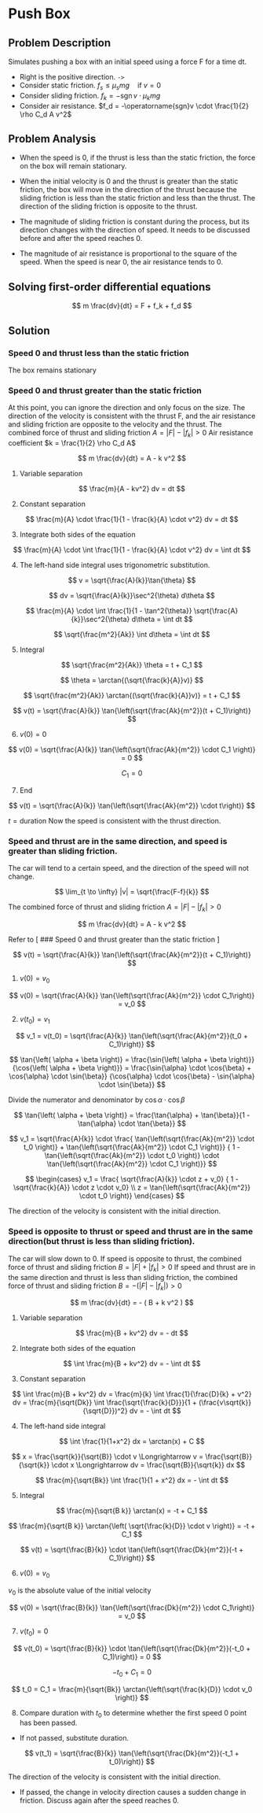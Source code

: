 # Push Box

## Problem Description

Simulates pushing a box with an initial speed using a force F for a time dt.

- Right is the positive direction. `->`
- Consider static friction. $f_s \leq \mu_s mg \quad \text{if} \; v = 0$
- Consider sliding friction. $f_k = -\operatorname{sgn}v \cdot \mu_k mg$
- Consider air resistance. $f_d = -\operatorname{sgn}v \cdot \frac{1}{2} \rho C_d A v^2$

## Problem Analysis

- When the speed is 0, if the thrust is less than the static friction,
  the force on the box will remain stationary.

- When the initial velocity is 0 and the thrust is greater than the static friction,
  the box will move in the direction of the thrust because the sliding friction is
  less than the static friction and less than the thrust.
  The direction of the sliding friction is opposite to the thrust.

- The magnitude of sliding friction is constant during the process,
  but its direction changes with the direction of speed.
  It needs to be discussed before and after the speed reaches 0.

- The magnitude of air resistance is proportional to the square of the speed.
  When the speed is near 0, the air resistance tends to 0.

## Solving first-order differential equations

$$
m \frac{dv}{dt} = F + f_k + f_d
$$

## Solution

### Speed 0 and thrust less than the static friction

The box remains stationary

### Speed 0 and thrust greater than the static friction

At this point, you can ignore the direction and only focus on the size.
The direction of the velocity is consistent with the thrust F,
and the air resistance and sliding friction are opposite to the velocity and the thrust.
The combined force of thrust and sliding friction $A = |F| - |f_k| > 0$
Air resistance coefficient $k = \frac{1}{2} \rho C_d A$

$$
m \frac{dv}{dt} = A - k v^2
$$

1. Variable separation

$$
\frac{m}{A - kv^2} dv = dt
$$

2. Constant separation

$$
\frac{m}{A} \cdot \frac{1}{1 - \frac{k}{A} \cdot v^2} dv = dt
$$

3. Integrate both sides of the equation

$$
\frac{m}{A} \cdot \int \frac{1}{1 - \frac{k}{A} \cdot v^2} dv = \int dt
$$

4. The left-hand side integral uses trigonometric substitution.

$$
v = \sqrt{\frac{A}{k}}\tan{\theta}
$$

$$
dv = \sqrt{\frac{A}{k}}\sec^2{\theta} d\theta
$$

$$
\frac{m}{A} \cdot \int \frac{1}{1 - \tan^2{\theta}} \sqrt{\frac{A}{k}}\sec^2{\theta} d\theta = \int dt
$$

$$
\sqrt{\frac{m^2}{Ak}} \int d\theta = \int dt
$$

5. Integral

$$
\sqrt{\frac{m^2}{Ak}} \theta = t + C_1
$$

$$
\theta = \arctan{(\sqrt{\frac{k}{A}}v)}
$$

$$
\sqrt{\frac{m^2}{Ak}} \arctan{(\sqrt{\frac{k}{A}}v)} = t + C_1
$$

$$
v(t) = \sqrt{\frac{A}{k}} \tan{\left(\sqrt{\frac{Ak}{m^2}}(t + C_1)\right)}
$$

6. $v(0) = 0$

$$
v(0) = \sqrt{\frac{A}{k}} \tan{\left(\sqrt{\frac{Ak}{m^2}} \cdot C_1 \right)} = 0
$$

$$
C_1 = 0
$$

7. End

$$
v(t) = \sqrt{\frac{A}{k}} \tan{\left(\sqrt{\frac{Ak}{m^2}} \cdot t\right)}
$$

$t = \text{duration}$
Now the speed is consistent with the thrust direction.

### Speed and thrust are in the same direction, and speed is greater than sliding friction.

The car will tend to a certain speed, and the direction of the speed will not change.

$$
\lim_{t \to \infty} |v| = \sqrt{\frac{F-f}{k}}
$$

The combined force of thrust and sliding friction $A = |F| - |f_k| > 0$

$$
m \frac{dv}{dt} = A - k v^2
$$

Refer to [ ### Speed 0 and thrust greater than the static friction ]

$$
v(t) = \sqrt{\frac{A}{k}} \tan{\left(\sqrt{\frac{Ak}{m^2}}(t + C_1)\right)}
$$

1. $v(0) = v_0$

$$
v(0) = \sqrt{\frac{A}{k}} \tan{\left(\sqrt{\frac{Ak}{m^2}} \cdot C_1\right)} = v_0
$$

2. $v(t_0) = v_1$

$$
v_1 = v(t_0) = \sqrt{\frac{A}{k}} \tan{\left(\sqrt{\frac{Ak}{m^2}}(t_0 + C_1)\right)}
$$

$$
\tan{\left( \alpha + \beta \right)} =
\frac{\sin{\left( \alpha + \beta \right)}}{\cos{\left( \alpha + \beta \right)}} =
\frac{\sin{\alpha} \cdot \cos{\beta} + \cos{\alpha} \cdot \sin{\beta}}
     {\cos{\alpha} \cdot \cos{\beta} - \sin{\alpha} \cdot \sin{\beta}}
$$

Divide the numerator and denominator by $\cos{\alpha} \cdot \cos{\beta}$

$$
\tan{\left( \alpha + \beta \right)} =
\frac{\tan{\alpha} + \tan{\beta}}{1 - \tan{\alpha} \cdot \tan{\beta}}
$$

$$
v_1 = \sqrt{\frac{A}{k}} \cdot \frac{ \tan{\left(\sqrt{\frac{Ak}{m^2}} \cdot t_0 \right)} +
                                      \tan{\left(\sqrt{\frac{Ak}{m^2}} \cdot C_1 \right)}}
                                    { 1 - \tan{\left(\sqrt{\frac{Ak}{m^2}} \cdot t_0 \right)} \cdot
                                          \tan{\left(\sqrt{\frac{Ak}{m^2}} \cdot C_1 \right)}}
$$

$$
\begin{cases}
v_1 = \frac{ \sqrt{\frac{A}{k}} \cdot z + v_0}
           { 1 - \sqrt{\frac{k}{A}} \cdot z \cdot v_0}
\\
z = \tan{\left(\sqrt{\frac{Ak}{m^2}} \cdot t_0 \right)}
\end{cases}
$$

The direction of the velocity is consistent with the initial direction.

### Speed is opposite to thrust or speed and thrust are in the same direction(but thrust is less than sliding friction).

The car will slow down to 0.
If speed is opposite to thrust, the combined force of thrust and sliding friction $B = |F| + |f_k| > 0$
If speed and thrust are in the same direction and thrust is less than sliding friction,
the combined force of thrust and sliding friction $B = - (|F| - |f_k|) > 0$

$$
m \frac{dv}{dt} = - ( B + k v^2 )
$$

1. Variable separation

$$
\frac{m}{B + kv^2} dv = - dt
$$

2. Integrate both sides of the equation

$$
\int \frac{m}{B + kv^2} dv = - \int dt
$$

3. Constant separation

$$
\int \frac{m}{B + kv^2} dv = \frac{m}{k} \int \frac{1}{\frac{D}{k} + v^2} dv = \frac{m}{\sqrt{Dk}} \int \frac{\sqrt{\frac{k}{D}}}{1 + (\frac{v\sqrt{k}}{\sqrt{D}})^2} dv = - \int dt
$$

4. The left-hand side integral

$$
\int \frac{1}{1+x^2} dx = \arctan(x) + C
$$

$$
x = \frac{\sqrt{k}}{\sqrt{B}} \cdot v
\Longrightarrow
v = \frac{\sqrt{B}}{\sqrt{k}} \cdot x
\Longrightarrow
dv = \frac{\sqrt{B}}{\sqrt{k}} dx
$$

$$
\frac{m}{\sqrt{Bk}} \int \frac{1}{1 + x^2} dx = - \int dt
$$

5. Integral

$$
\frac{m}{\sqrt{B k}} \arctan(x) = -t + C_1
$$

$$
\frac{m}{\sqrt{B k}} \arctan{\left( \sqrt{\frac{k}{D}} \cdot v \right)} = -t + C_1
$$

$$
v(t) = \sqrt{\frac{B}{k}} \cdot \tan{\left(\sqrt{\frac{Dk}{m^2}}(-t + C_1)\right)}
$$

6. $v(0) = v_0$

$v_0$ is the absolute value of the initial velocity

$$
v(0) = \sqrt{\frac{B}{k}} \tan{\left(\sqrt{\frac{Dk}{m^2}} \cdot C_1\right)} = v_0
$$

7. $v(t_0) = 0$

$$
v(t_0) = \sqrt{\frac{B}{k}} \cdot \tan{\left(\sqrt{\frac{Dk}{m^2}}(-t_0 + C_1)\right)} = 0
$$

$$
-t_0 + C_1 = 0
$$

$$
t_0 = C_1 = \frac{m}{\sqrt{Bk}} \arctan{\left(\sqrt{\frac{k}{D}} \cdot v_0 \right)}
$$

8. Compare duration with $t_0$ to determine whether the first speed 0 point has been passed.
- If not passed, substitute duration.

$$
v(t_1) = \sqrt{\frac{B}{k}} \tan{\left(\sqrt{\frac{Dk}{m^2}}(-t_1 + t_0)\right)}
$$

The direction of the velocity is consistent with the initial direction.

- If passed, the change in velocity direction causes a sudden change in friction.
  Discuss again after the speed reaches 0.
